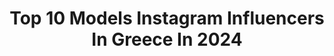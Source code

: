 ---
title: Top 10 Models Instagram Influencers In Greece In 2024
description: >-
  Find top models Instagram influencers in Greece in 2024. Most popular hashtags: #greece #summer #love.
platform: Instagram
hits: 177
text_top: Analyze the top-rated Instagram profiles on inBeat.
text_bottom: Our search engine aggregates 177 Instagram influencers like this in Greece for you to work with.
profiles:
  - username: "gabriela.prisacariu"
    fullname: >-
      Gabriela Prisacariu 🙈🙊💃🐒
    bio: >-
      Model
    location: "Greece"
    followers: 107585
    engagement: 534
    commentsToLikes: 0.020332
    id: ck5qej2bi0qh40i11uziu4pta
    verified: false
    hashtags: "#fairytail, #gymtimebaby, #campaign, #winterfashion"
  - username: "ilias.avaskantiras"
    fullname: >-
      ILIAS AVASKANTIRAS
    bio: >-
      Father of Thea🍼 👶🏼 🌟 @son_of_a_butcher_ 👈🏼 🥩 Worldwide model 📸 @genesismodelmgmt @ace_models_athens @twomanagement @ilovemodelsmngt
    location: "Greece"
    followers: 13621
    engagement: 480
    commentsToLikes: 0.027797
    id: ck0w2oi79pest0i19o09ton8n
    verified: false
    hashtags: "#pepejeans, #pepejeanslondon, #fw23, #shopandtrade"
  - username: "bellazofia.official"
    fullname: >-
      Izabela Zofia Switon-Kulinska 🇵🇱🇨🇭Swiss Blogger
    bio: >-
      Model, blogger, journalist and bosslady at @defileagency| as seen at @lofficielmonaco Contributor @cchic4 @welcome_magazine_officiel Mom 👦👶🐶
    location: "Greece"
    followers: 28303
    engagement: 515
    commentsToLikes: 0.098672
    id: ck15qksrl3c4a0i19iz9ozoai
    verified: false
    hashtags: "#glambou, #etam, #swissluxury, #mfw"
  - username: "nicktopel"
    fullname: >-
      Nick Topel
    bio: >-
      Model / Coach / Trader 📍 NYC & Miami 🏙🏝
    location: "Greece"
    followers: 277978
    engagement: 462
    commentsToLikes: 0.021697
    id: ck15sazxmc3j80i19b1goqrn1
    verified: false
    hashtags: "#muscle, #friendship, #muscledaddy, #lakerspridenight"
  - username: "dimitraalexandraki1"
    fullname: >-
      Δήμητρα Αλεξανδράκη
    bio: >-
      Greece’s Next Top Model Miss Greece 2010 CEO of @saga.bridal & @ddk.jewelry
    location: "Greece"
    followers: 453485
    engagement: 1453
    commentsToLikes: 0.521474
    id: ck6tv1nowjnsu0j71zqwa3ipy
    verified: true
    hashtags: "#shisha, #cyprus, #flavors, #vape"
  - username: "athinaki_mou"
    fullname: >-
      Athina Mourkousi Skotida
    bio: >-
      •BE.YOU.TIFUL• •pm💌 athina_moukou@hotmail.com •Professional MakeUp Artist / YouTuber / model / Image Maker / mama ♥️ ⬇️NEW BE.YOU.TIFUL VIDEO⬇️
    location: "Greece"
    followers: 66203
    engagement: 954
    commentsToLikes: 0.197412
    id: ckaosoybrsfmj0i785qyxc8y0
    verified: false
    hashtags: "#scotfamily, #love, #crete, #vacation"
  - username: "katerina.peftitsi"
    fullname: >-
      Κατερίνα Πεφτίτση
    bio: >-
      Inside Beauty MUA ,SFX Plus size model Booking : booking@inthefab.com Part of @in.the.fab ⬅️ for collabs
    location: "Greece"
    followers: 50157
    engagement: 458
    commentsToLikes: 0.012962
    id: ck5q40s0zn8bo0i11s00o94xq
    verified: false
    hashtags: "#insidebeauty, #formotion, #pride, #plussizemodel"
  - username: "knitecoser"
    fullname: >-
      KNITE | ナイト
    bio: >-
      Cosplayer | Model | Streamer | 🇬🇷 Tier One Entertainment
    location: "Greece"
    followers: 805876
    engagement: 934
    commentsToLikes: 0.008206
    id: ck15unit9o13x0i19y3ild8le
    verified: false
    hashtags: "#howlsmovingcastle, #studioghibli, #howlpendragon, #cosplay"
  - username: "harapappa"
    fullname: >-
      Hara Pappa
    bio: >-
      Model & Content Creator Represented by @amkmanagement_
    location: "Greece"
    followers: 131107
    engagement: 1014
    commentsToLikes: 0.053205
    id: ck5qel6y610mx0i11r6xadccg
    verified: false
    hashtags: "#zoisekathestigmi, #xoxolynne, #burberrybeauty, #skincare"
  - username: "annamaria_iliadou"
    fullname: >-
      Άννα-Μαρία Ηλιάδου
    bio: >-
      @ace_models_athens. annamariailiadou1@gmail.com
    location: "Greece"
    followers: 182730
    engagement: 1390
    commentsToLikes: 0.004525
    id: ck5bz10viq8h90i11q9cc99on
    verified: false
    hashtags: "#ad, #toimoifashion, #toimoiwoman, #tezenis"
---